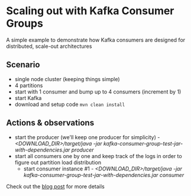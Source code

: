 # Scaling out with Kafka Consumer Groups

A simple example to demonstrate how Kafka consumers are designed for distributed, scale-out architectures

## Scenario

- single node cluster (keeping things simple)
- 4 partitions
- start with 1 consumer and bump up to 4 consumers (increment by 1)
- start Kafka
- download and setup code ```mvn clean install```

## Actions & observations

- start the producer (we'll keep one producer for simplicity) - *<DOWNLOAD_DIR>/target/java -jar kafka-consumer-group-test-jar-with-dependencies.jar producer*
- start all consumers one by one and keep track of the logs in order to figure out partition load distribution
  - start consumer instance #1 - *<DOWNLOAD_DIR>/target/java -jar kafka-consumer-group-test-jar-with-dependencies.jar consumer*
  
Check out the [blog post](https://simplydistributed.wordpress.com/2016/11/21/scaling-out-with-kafka-consumer-groups) for more details
